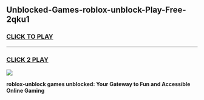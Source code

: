 
## Unblocked-Games-roblox-unblock-Play-Free-2qku1
<h3>
<a href="https://premium76.site?title=roblox-unblock&ref=23A">CLICK TO PLAY</a></h3>
<hr>

<h3>
<a href="https://premium76.site?title=roblox-unblock&ref=23A">CLICK 2 PLAY</a>
  
</h3>

<a href="https://premium76.site?title=roblox-unblock&ref=23A"><img src="https://clearcache.store/games.png"></a>


**roblox-unblock games unblocked: Your Gateway to Fun and Accessible Online Gaming**
